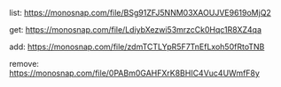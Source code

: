 list: https://monosnap.com/file/BSg91ZFJ5NNM03XAOUJVE9619oMjQ2

get: https://monosnap.com/file/LdiybXezwi53mrzcCk0Hqc1R8XZ4qa

add: https://monosnap.com/file/zdmTCTLYpR5F7TnEfLxoh50fRtoTNB

remove: https://monosnap.com/file/0PABm0GAHFXrK8BHIC4Vuc4UWmfF8y
